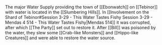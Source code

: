 The major Water Supply providing the town of [[Ebonwatch]] on [[Tebinor]] with water is located in the [[Slumbering Hills]]. In [[Involvement on the Shard of Tebinor#Session 3-29 - This Water Tastes Fishy Session 3-29 - Mendas 4 514 - This Water Tastes Fishy|Mendas 514]] it was corrupted, after which [[The Party]] set out to restore it. After [[Bill]] was poisoned by the water, they slew some [[Crab-like Monsters]] and [[Hippo-like Creatures]] and were able to restore the water source.